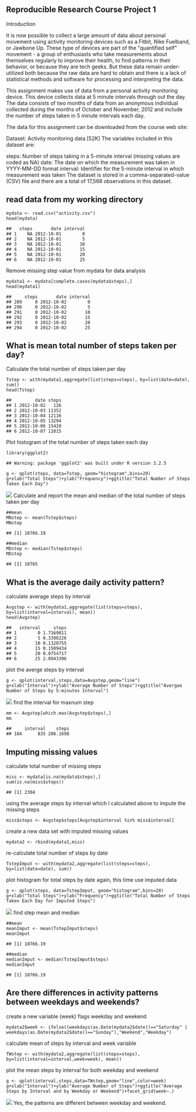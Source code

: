 Reproducible Research Course Project 1
--------------------------------------

Introduction

It is now possible to collect a large amount of data about personal
movement using activity monitoring devices such as a Fitbit, Nike
Fuelband, or Jawbone Up. These type of devices are part of the
"quantified self" movement - a group of enthusiasts who take
measurements about themselves regularly to improve their health, to find
patterns in their behavior, or because they are tech geeks. But these
data remain under-utilized both because the raw data are hard to obtain
and there is a lack of statistical methods and software for processing
and interpreting the data.

This assignment makes use of data from a personal activity monitoring
device. This device collects data at 5 minute intervals through out the
day. The data consists of two months of data from an anonymous
individual collected during the months of October and November, 2012 and
include the number of steps taken in 5 minute intervals each day.

The data for this assignment can be downloaded from the course web site:

Dataset: Activity monitoring data \[52K\] The variables included in this
dataset are:

steps: Number of steps taking in a 5-minute interval (missing values are
coded as NA) date: The date on which the measurement was taken in
YYYY-MM-DD format interval: Identifier for the 5-minute interval in
which measurement was taken The dataset is stored in a
comma-separated-value (CSV) file and there are a total of 17,568
observations in this dataset.

read data from my working directory
-----------------------------------

    mydata <- read.csv("activity.csv")
    head(mydata)

    ##   steps       date interval
    ## 1    NA 2012-10-01        0
    ## 2    NA 2012-10-01        5
    ## 3    NA 2012-10-01       10
    ## 4    NA 2012-10-01       15
    ## 5    NA 2012-10-01       20
    ## 6    NA 2012-10-01       25

Remove missing step value from mydata for data analysis

    mydata1 <- mydata[complete.cases(mydata$steps),]
    head(mydata1)

    ##     steps       date interval
    ## 289     0 2012-10-02        0
    ## 290     0 2012-10-02        5
    ## 291     0 2012-10-02       10
    ## 292     0 2012-10-02       15
    ## 293     0 2012-10-02       20
    ## 294     0 2012-10-02       25

What is mean total number of steps taken per day?
-------------------------------------------------

Calculate the total number of steps taken per day

    Tstep <- with(mydata1,aggregate(list(steps=steps), by=list(date=date), sum))
    head(Tstep)

    ##         date steps
    ## 1 2012-10-02   126
    ## 2 2012-10-03 11352
    ## 3 2012-10-04 12116
    ## 4 2012-10-05 13294
    ## 5 2012-10-06 15420
    ## 6 2012-10-07 11015

Plot histogram of the total number of steps taken each day

    library(ggplot2)

    ## Warning: package 'ggplot2' was built under R version 3.2.5

    g <- qplot(steps, data=Tstep, geom="histogram",bins=20)
    g+xlab("Total Steps")+ylab("Frequency")+ggtitle("Total Number of Steps Taken Each Day")

![](PA1_template_files/figure-markdown_strict/unnamed-chunk-4-1.png)
Calculate and report the mean and median of the total number of steps
taken per day

    ##mean
    MNstep <- mean(Tstep$steps)
    MNstep

    ## [1] 10766.19

    ##median
    MDstep <- median(Tstep$steps)
    MDstep

    ## [1] 10765

What is the average daily activity pattern?
-------------------------------------------

calculate average steps by interval

    Avgstep <- with(mydata1,aggregate(list(steps=steps), by=list(interval=interval), mean))
    head(Avgstep)

    ##   interval     steps
    ## 1        0 1.7169811
    ## 2        5 0.3396226
    ## 3       10 0.1320755
    ## 4       15 0.1509434
    ## 5       20 0.0754717
    ## 6       25 2.0943396

plot the averge steps by interval

    g <- qplot(interval,steps,data=Avgstep,geom="line")
    g+xlab("Interval")+ylab("Average Number of Steps")+ggtitle("Avergae Number of Steps by 5-minutes Interval")

![](PA1_template_files/figure-markdown_strict/unnamed-chunk-7-1.png)
find the interval for maxnum step

    mm <- Avgstep[which.max(Avgstep$steps),]
    mm

    ##     interval    steps
    ## 104      835 206.1698

Imputing missing values
-----------------------

calculate total number of missing steps

    miss <- mydata[is.na(mydata$steps),]
    sum(is.na(miss$steps))

    ## [1] 2304

using the average steps by interval which I calculated above to impute
the missing steps

    miss$steps <- Avgstep$steps[Avgstep$interval %in% miss$interval]

create a new data set with imputed missing values

    mydata2 <- rbind(mydata1,miss)

re-calculate total number of steps by date

    TstepImput <- with(mydata2,aggregate(list(steps=steps), by=list(date=date), sum))

plot histogram for total steps by date again, this time use imputed data

    g <- qplot(steps, data=TstepImput, geom="histogram",bins=20)
    g+xlab("Total Steps")+ylab("Frequency")+ggtitle("Total Number of Steps Taken Each Day for Imputed Steps")

![](PA1_template_files/figure-markdown_strict/unnamed-chunk-13-1.png)
find step mean and median

    ##mean
    meanImput <- mean(TstepImput$steps)
    meanImput

    ## [1] 10766.19

    ##median
    medianImput <- median(TstepImput$steps)
    medianImput

    ## [1] 10766.19

Are there differences in activity patterns between weekdays and weekends?
-------------------------------------------------------------------------

create a new variable (week) flags weekday and weekend

    mydata2$week <- ifelse((weekdays(as.Date(mydata2$date))=="Saturday" | weekdays(as.Date(mydata2$date))=="Sunday"),"Weekend","Weekday")

calculate mean of steps by interval and week variable

    TWstep <- with(mydata2,aggregate(list(steps=steps), by=list(interval=interval,week=week), mean))

plot the mean steps by interval for both weekday and weekend

    g <- qplot(interval,steps,data=TWstep,geom="line",color=week)
    g+xlab("Interval")+ylab("Average Number of Steps")+ggtitle("Average Steps by Interval and by Weekday or Weekend")+facet_grid(week~.)

![](PA1_template_files/figure-markdown_strict/unnamed-chunk-17-1.png)
Yes, the patterns are different between weekday and weekend.
